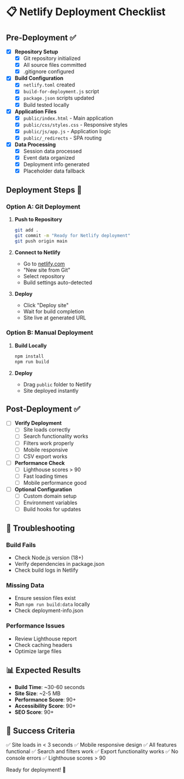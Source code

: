 # 📋 Netlify Deployment Checklist

## Pre-Deployment ✅

- [x] **Repository Setup**
  - [x] Git repository initialized
  - [x] All source files committed
  - [x] .gitignore configured

- [x] **Build Configuration**
  - [x] `netlify.toml` created
  - [x] `build-for-deployment.js` script
  - [x] `package.json` scripts updated
  - [x] Build tested locally

- [x] **Application Files**
  - [x] `public/index.html` - Main application
  - [x] `public/css/styles.css` - Responsive styles
  - [x] `public/js/app.js` - Application logic
  - [x] `public/_redirects` - SPA routing

- [x] **Data Processing**
  - [x] Session data processed
  - [x] Event data organized
  - [x] Deployment info generated
  - [x] Placeholder data fallback

## Deployment Steps 🚀

### Option A: Git Deployment
1. **Push to Repository**
   ```bash
   git add .
   git commit -m "Ready for Netlify deployment"
   git push origin main
   ```

2. **Connect to Netlify**
   - Go to [netlify.com](https://netlify.com)
   - "New site from Git"
   - Select repository
   - Build settings auto-detected

3. **Deploy**
   - Click "Deploy site"
   - Wait for build completion
   - Site live at generated URL

### Option B: Manual Deployment
1. **Build Locally**
   ```bash
   npm install
   npm run build
   ```

2. **Deploy**
   - Drag `public` folder to Netlify
   - Site deployed instantly

## Post-Deployment ✅

- [ ] **Verify Deployment**
  - [ ] Site loads correctly
  - [ ] Search functionality works
  - [ ] Filters work properly
  - [ ] Mobile responsive
  - [ ] CSV export works

- [ ] **Performance Check**
  - [ ] Lighthouse scores > 90
  - [ ] Fast loading times
  - [ ] Mobile performance good

- [ ] **Optional Configuration**
  - [ ] Custom domain setup
  - [ ] Environment variables
  - [ ] Build hooks for updates

## 🔧 Troubleshooting

### Build Fails
- Check Node.js version (18+)
- Verify dependencies in package.json
- Check build logs in Netlify

### Missing Data
- Ensure session files exist
- Run `npm run build:data` locally
- Check deployment-info.json

### Performance Issues
- Review Lighthouse report
- Check caching headers
- Optimize large files

## 📊 Expected Results

- **Build Time**: ~30-60 seconds
- **Site Size**: ~2-5 MB
- **Performance Score**: 90+
- **Accessibility Score**: 90+
- **SEO Score**: 90+

## 🎉 Success Criteria

✅ Site loads in < 3 seconds
✅ Mobile responsive design
✅ All features functional
✅ Search and filters work
✅ Export functionality works
✅ No console errors
✅ Lighthouse scores > 90

Ready for deployment! 🚀
